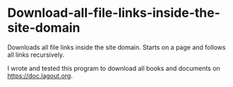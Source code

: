 # Download-all-file-links-inside-the-site-domain
Downloads all file links inside the site domain. Starts on a page and follows all links recursively.

I wrote and tested this program to download all books and documents on https://doc.lagout.org.
